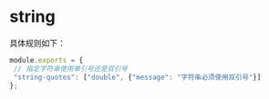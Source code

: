 # string
 >  
 
 具体规则如下：
 ```js
module.exports = {
  // 指定字符串使用单引号还是双引号
  "string-quotes": ["double", {"message": "字符串必须使用双引号"}]
};
```